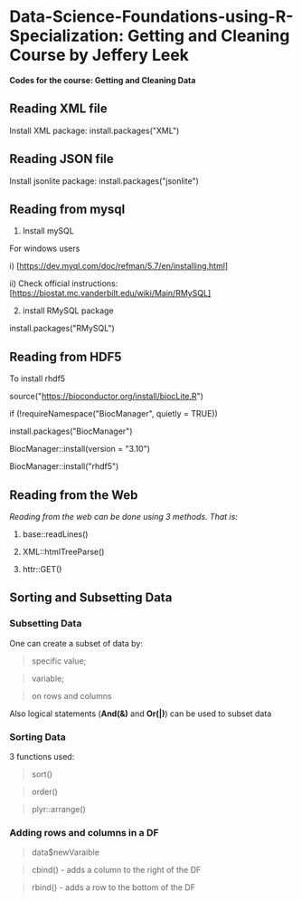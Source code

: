 # Data-Science-Foundations-using-R-Specialization: Getting and Cleaning Course by Jeffery Leek

**Codes for the course: Getting and Cleaning Data**

## Reading XML file

Install XML package: install.packages("XML")

## Reading JSON file

Install jsonlite package: install.packages("jsonlite")

## Reading from mysql
1. Install mySQL

For windows users 

i) [https://dev.myql.com/doc/refman/5.7/en/installing.html]

ii) Check official instructions: [https://biostat.mc.vanderbilt.edu/wiki/Main/RMySQL]

2. install RMySQL package

install.packages("RMySQL")

## Reading from HDF5

To install rhdf5

source("https://bioconductor.org/install/biocLite.R")

if (!requireNamespace("BiocManager", quietly = TRUE))

install.packages("BiocManager")

BiocManager::install(version = "3.10")

BiocManager::install("rhdf5")

## Reading from the Web

_Reading from the web can be done using 3 methods. That is:_

1. base::readLines()

2. XML::htmlTreeParse()

3. httr::GET()

## Sorting and Subsetting Data

### Subsetting Data

One can create a subset of data by:

>specific value;

>variable;

>on rows and columns

Also logical statements (**And(&)** and __Or(|)__) can be used to subset data

### Sorting Data

3 functions used:

>sort()

>order()

>plyr::arrange()

### Adding rows and columns in a DF

>data$newVaraible

>cbind() - adds a column to the right of the DF

>rbind() -  adds a row to the bottom of the DF
